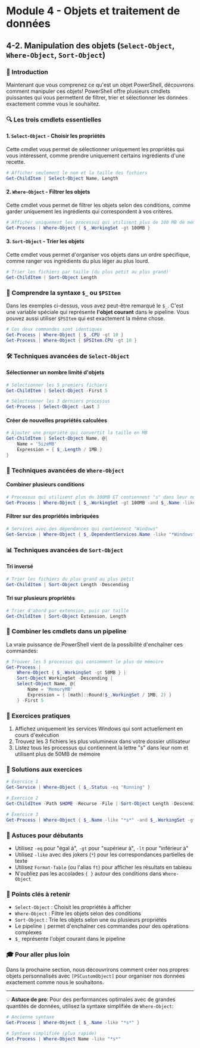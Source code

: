 # Module 4 - Objets et traitement de données
## 4-2. Manipulation des objets (`Select-Object`, `Where-Object`, `Sort-Object`)

### 📘 Introduction

Maintenant que vous comprenez ce qu'est un objet PowerShell, découvrons comment manipuler ces objets! PowerShell offre plusieurs cmdlets puissantes qui vous permettent de filtrer, trier et sélectionner les données exactement comme vous le souhaitez.

### 🔍 Les trois cmdlets essentielles

#### 1. `Select-Object` - Choisir les propriétés

Cette cmdlet vous permet de sélectionner uniquement les propriétés qui vous intéressent, comme prendre uniquement certains ingrédients d'une recette.

```powershell
# Afficher seulement le nom et la taille des fichiers
Get-ChildItem | Select-Object Name, Length
```

#### 2. `Where-Object` - Filtrer les objets

Cette cmdlet vous permet de filtrer les objets selon des conditions, comme garder uniquement les ingrédients qui correspondent à vos critères.

```powershell
# Afficher uniquement les processus qui utilisent plus de 100 MB de mémoire
Get-Process | Where-Object { $_.WorkingSet -gt 100MB }
```

#### 3. `Sort-Object` - Trier les objets

Cette cmdlet vous permet d'organiser vos objets dans un ordre spécifique, comme ranger vos ingrédients du plus léger au plus lourd.

```powershell
# Trier les fichiers par taille (du plus petit au plus grand)
Get-ChildItem | Sort-Object Length
```

### 🧠 Comprendre la syntaxe `$_` ou `$PSItem`

Dans les exemples ci-dessus, vous avez peut-être remarqué le `$_`. C'est une variable spéciale qui représente **l'objet courant** dans le pipeline. Vous pouvez aussi utiliser `$PSItem` qui est exactement la même chose.

```powershell
# Ces deux commandes sont identiques
Get-Process | Where-Object { $_.CPU -gt 10 }
Get-Process | Where-Object { $PSItem.CPU -gt 10 }
```

### 🛠️ Techniques avancées de `Select-Object`

#### Sélectionner un nombre limité d'objets

```powershell
# Sélectionner les 5 premiers fichiers
Get-ChildItem | Select-Object -First 5

# Sélectionner les 3 derniers processus
Get-Process | Select-Object -Last 3
```

#### Créer de nouvelles propriétés calculées

```powershell
# Ajouter une propriété qui convertit la taille en MB
Get-ChildItem | Select-Object Name, @{
    Name = 'SizeMB'
    Expression = { $_.Length / 1MB }
}
```

### 🔬 Techniques avancées de `Where-Object`

#### Combiner plusieurs conditions

```powershell
# Processus qui utilisent plus de 100MB ET contiennent "s" dans leur nom
Get-Process | Where-Object { $_.WorkingSet -gt 100MB -and $_.Name -like "*s*" }
```

#### Filtrer sur des propriétés imbriquées

```powershell
# Services avec des dépendances qui contiennent "Windows"
Get-Service | Where-Object { $_.DependentServices.Name -like "*Windows*" }
```

### 📊 Techniques avancées de `Sort-Object`

#### Tri inversé

```powershell
# Trier les fichiers du plus grand au plus petit
Get-ChildItem | Sort-Object Length -Descending
```

#### Tri sur plusieurs propriétés

```powershell
# Trier d'abord par extension, puis par taille
Get-ChildItem | Sort-Object Extension, Length
```

### 🔄 Combiner les cmdlets dans un pipeline

La vraie puissance de PowerShell vient de la possibilité d'enchaîner ces commandes:

```powershell
# Trouver les 5 processus qui consomment le plus de mémoire
Get-Process |
    Where-Object { $_.WorkingSet -gt 50MB } |
    Sort-Object WorkingSet -Descending |
    Select-Object Name, @{
        Name = 'MemoryMB'
        Expression = { [math]::Round($_.WorkingSet / 1MB, 2) }
    } -First 5
```

### 💪 Exercices pratiques

1. Affichez uniquement les services Windows qui sont actuellement en cours d'exécution
2. Trouvez les 3 fichiers les plus volumineux dans votre dossier utilisateur
3. Listez tous les processus qui contiennent la lettre "s" dans leur nom et utilisent plus de 50MB de mémoire

### 🎯 Solutions aux exercices

```powershell
# Exercice 1
Get-Service | Where-Object { $_.Status -eq "Running" }

# Exercice 2
Get-ChildItem -Path $HOME -Recurse -File | Sort-Object Length -Descending | Select-Object -First 3

# Exercice 3
Get-Process | Where-Object { $_.Name -like "*s*" -and $_.WorkingSet -gt 50MB }
```

### 📝 Astuces pour débutants

- Utilisez `-eq` pour "égal à", `-gt` pour "supérieur à", `-lt` pour "inférieur à"
- Utilisez `-like` avec des jokers (`*`) pour les correspondances partielles de texte
- Utilisez `Format-Table` (ou l'alias `ft`) pour afficher les résultats en tableau
- N'oubliez pas les accolades `{ }` autour des conditions dans `Where-Object`

### 🔑 Points clés à retenir

- `Select-Object` : Choisit les propriétés à afficher
- `Where-Object` : Filtre les objets selon des conditions
- `Sort-Object` : Trie les objets selon une ou plusieurs propriétés
- Le pipeline `|` permet d'enchaîner ces commandes pour des opérations complexes
- `$_` représente l'objet courant dans le pipeline

### 🎓 Pour aller plus loin

Dans la prochaine section, nous découvrirons comment créer nos propres objets personnalisés avec `[PSCustomObject]` pour organiser nos données exactement comme nous le souhaitons.

---

💡 **Astuce de pro**: Pour des performances optimales avec de grandes quantités de données, utilisez la syntaxe simplifiée de `Where-Object`:

```powershell
# Ancienne syntaxe
Get-Process | Where-Object { $_.Name -like "*s*" }

# Syntaxe simplifiée (plus rapide)
Get-Process | Where-Object Name -like "*s*"
```

